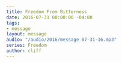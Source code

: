 ```yaml
---
title: Freedom From Bitterness
date: 2016-07-31 00:00:00 -04:00
tags:
- message
layout: message
audio: "/audio/2016/message 07-31-16.mp3"
series: Freedom
author: cliff
---
```


